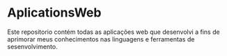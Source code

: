 # AplicationsWeb

Este repositorio contém todas as aplicações web que desenvolvi a fins de aprimorar meus conhecimentos nas linguagens e ferramentas de sesenvolvimento.

